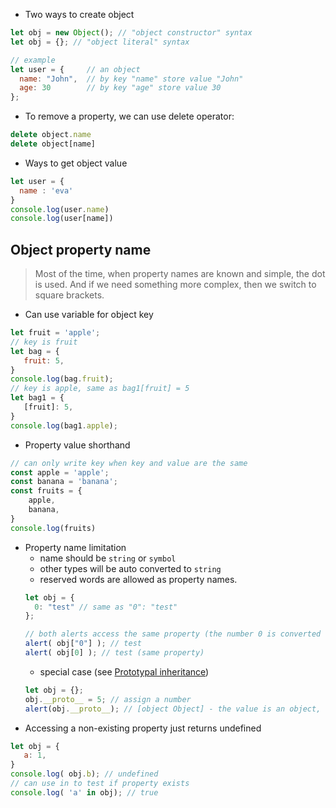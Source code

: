 * Two ways to create object
```js
let obj = new Object(); // "object constructor" syntax
let obj = {}; // "object literal" syntax
```
```js
// example
let user = {     // an object
  name: "John",  // by key "name" store value "John"
  age: 30        // by key "age" store value 30
};
```
* To remove a property, we can use delete operator:
```js
delete object.name
delete object[name]
```
* Ways to get object value
```js
let user = {
  name : 'eva'
}
console.log(user.name)
console.log(user[name])
```

Object property name
--
> Most of the time, when property names are known and simple, the dot is used. And if we need something more complex, then we switch to square brackets.
* Can use variable for object key
```js
let fruit = 'apple';
// key is fruit
let bag = {
   fruit: 5,
}
console.log(bag.fruit);
// key is apple, same as bag1[fruit] = 5
let bag1 = {
   [fruit]: 5,
}
console.log(bag1.apple);
```
* Property value shorthand
```js
// can only write key when key and value are the same
const apple = 'apple';
const banana = 'banana';
const fruits = {
    apple,
    banana,
}
console.log(fruits)
```
* Property name limitation
    * name should be `string` or `symbol`
    * other types will be auto converted to `string`
    * reserved words are allowed as property names.
    ```js
    let obj = {
      0: "test" // same as "0": "test"
    };
    
    // both alerts access the same property (the number 0 is converted to string "0")
    alert( obj["0"] ); // test
    alert( obj[0] ); // test (same property)
    ```     
    * special case (see [Prototypal inheritance](https://javascript.info/prototype-inheritance))
    ```js
    let obj = {};
    obj.__proto__ = 5; // assign a number
    alert(obj.__proto__); // [object Object] - the value is an object, didn't work as intended
    ```
 *  Accessing a non-existing property just returns undefined
 ```js
let obj = {
    a: 1,
}
console.log( obj.b); // undefined
// can use in to test if property exists
console.log( 'a' in obj); // true
```